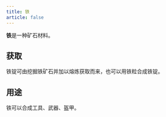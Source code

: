 ```yaml
---
title: 铁
article: false
---
```

**铁**是一种矿石材料。

## 获取
铁锭可由挖掘铁矿石并加以熔炼获取而来，也可以用铁粒合成铁锭。

## 用途
铁可以合成工具、武器、盔甲。
